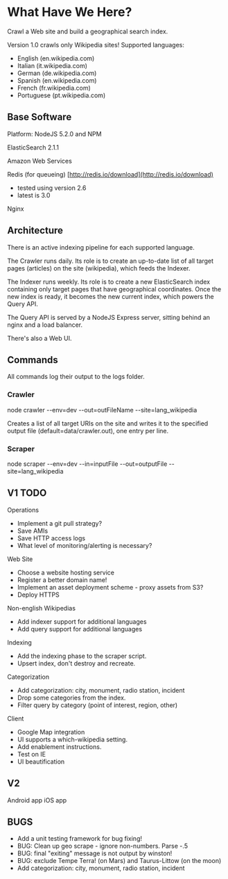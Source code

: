 # What Have We Here? #

Crawl a Web site and build a geographical search index.

Version 1.0 crawls only Wikipedia sites!  Supported languages:

- English (en.wikipedia.com)
- Italian (it.wikipedia.com)
- German (de.wikipedia.com)
- Spanish (en.wikipedia.com)
- French (fr.wikipedia.com)
- Portuguese (pt.wikipedia.com)

## Base Software ##

Platform: NodeJS 5.2.0 and NPM

ElasticSearch 2.1.1

Amazon Web Services

Redis (for queueing)  [http://redis.io/download](http://redis.io/download)
 - tested using version 2.6  
 - latest is 3.0

Nginx

## Architecture ##

There is an active indexing pipeline for each supported language.

The Crawler runs daily.  Its role is to create an up-to-date list of all target pages
(articles) on the site (wikipedia), which feeds the Indexer.

The Indexer runs weekly.  Its role is to create a new ElasticSearch index containing only
target pages that have geographical coordinates.  Once the new index is ready, it 
becomes the new current index, which powers the Query API.

The Query API is served by a NodeJS Express server, sitting behind an nginx and a load 
balancer. 

There's also a Web UI.

## Commands ## 

All commands log their output to the logs folder.

### Crawler ###

  node crawler --env=dev --out=outFileName --site=lang\_wikipedia

Creates a list of all target URIs on the site and writes it to the specified output
file (default=data/crawler.out), one entry per line.

### Scraper ###

  node scraper --env=dev --in=inputFile --out=outputFile --site=lang\_wikipedia

## V1 TODO ##

Operations
- Implement a git pull strategy?
- Save AMIs
- Save HTTP access logs
- What level of monitoring/alerting is necessary?

Web Site
- Choose a website hosting service
- Register a better domain name!
- Implement an asset deployment scheme - proxy assets from S3?
- Deploy HTTPS

Non-english Wikipedias
- Add indexer support for additional languages
- Add query support for additional languages

Indexing
- Add the indexing phase to the scraper script.
- Upsert index, don't destroy and recreate.

Categorization
- Add categorization: city, monument, radio station, incident
- Drop some categories from the index.
- Filter query by category (point of interest, region, other)

Client
- Google Map integration
- UI supports a which-wikipedia setting.
- Add enablement instructions.
- Test on IE
- UI beautification

## V2 ##

Android app
iOS app

## BUGS ##

- Add a unit testing framework for bug fixing!
- BUG: Clean up geo scrape - ignore non-numbers.  Parse -.5
- BUG: final "exiting" message is not output by winston!
- BUG: exclude Tempe Terra! (on Mars) and Taurus-Littow (on the moon)
- Add categorization: city, monument, radio station, incident

